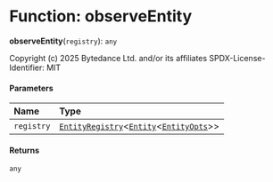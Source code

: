 # Function: observeEntity

**observeEntity**(`registry`): `any`

Copyright (c) 2025 Bytedance Ltd. and/or its affiliates
SPDX-License-Identifier: MIT

#### Parameters

| Name | Type |
| :------ | :------ |
| `registry` | [`EntityRegistry`](/auto-docs/playground-react/interfaces/EntityRegistry.md)<[`Entity`](/auto-docs/playground-react/classes/Entity-1.md)<[`EntityOpts`](/auto-docs/playground-react/interfaces/EntityOpts.md)>> |

#### Returns

`any`
